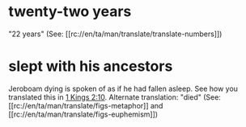 # twenty-two years

"22 years" (See: [[rc://en/ta/man/translate/translate-numbers]])

# slept with his ancestors

Jeroboam dying is spoken of as if he had fallen asleep. See how you translated this in [1 Kings 2:10](../02/10.md). Alternate translation: "died" (See: [[rc://en/ta/man/translate/figs-metaphor]] and [[rc://en/ta/man/translate/figs-euphemism]])


